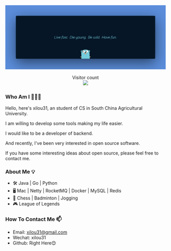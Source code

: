 <img src="https://raw.githubusercontent.com/xilou31/xilou31/main/image/banner.png" alt="Live fast. Die young. Be wild. Have fun.">

<p align="center"> 
  Visitor count<br>
  <img src="https://profile-counter.glitch.me/xilou31/count.svg" />
</p>

### Who Am I 👨🏻‍💻

Hello, here's xilou31, an student of CS in South China Agricultural University.

I am willing to develop some tools making my life easier. 

I would like to be a developer of backend.

And recently, I've been very interested in open source software.

If you have some interesting ideas about open source, please feel free to contact me.

### About Me 💡

- 🛠️  Java  | Go | Python
- 🖥️  Mac   | Netty | RocketMQ | Docker | MySQL | Redis
- 🎲  Chess | Badminton | Jogging
- 🎮  League of Legends

### How To Contact Me 📫

+ Email:   xilou31@gmail.com
+ Wechat:  xilou31
+ Github:  Right Here😊
